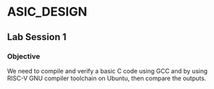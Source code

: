 # ASIC_DESIGN
<h2>Lab Session 1</h2>
<h3>Objective</h3>
We need to compile and verify a basic C code using GCC and by using RISC-V GNU compiler toolchain on Ubuntu, then compare the outputs.
